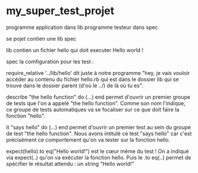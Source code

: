 # my_super_test_projet
programme application dans lib programme testeur dans spec

 se pojet contien une lib spec

 lib contien un fichier hello qui doit executer Hello world !


 spec la comfiguration pour les test :

 require_relative '../lib/hello' dit juste à notre programme "hey, je vais vouloir accéder au contenu du fichier hello.rb 
 qui est dans le dossier lib qui se trouve dans le dossier parent 
 (d'où le ../) de là où tu es".

describe "the hello function" do (...) end permet d'ouvrir un premier groupe de tests que l'on a appelé "the hello function". 
Comme son nom l'indique, ce groupe de tests automatiques va se focaliser sur ce que doit faire la fonction "hello".

it "says hello" do (...) end permet d'ouvrir un premier test au sein du groupe de test "the hello function". Nous avons intitulé ce test "says hello" car c'est précisément ce comportement qu'on va tester sur la fonction hello.


expect(hello).to eq("Hello world!") est le cœur même du test ! On a indiqué via expect(..) qu'on va exécuter la fonction hello. Puis le .to eq(..) permet de spécifier le résultat attendu : un string "Hello world!"

 